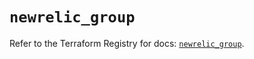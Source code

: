 # `newrelic_group`

Refer to the Terraform Registry for docs: [`newrelic_group`](https://registry.terraform.io/providers/newrelic/newrelic/3.70.5/docs/resources/group).

